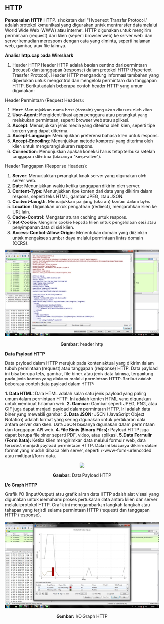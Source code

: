 ## HTTP
**Pengenalan HTTP**
HTTP, singkatan dari "Hypertext Transfer Protocol," adalah protokol komunikasi yang digunakan untuk mentransfer data melalui World Wide Web (WWW) atau internet. HTTP digunakan untuk mengirim permintaan (request) dari klien (seperti browser web) ke server web, dan server kemudian merespons dengan data yang diminta, seperti halaman web, gambar, atau file lainnya.

**Analisa http.cap pada Wireshark**

 1. Header HTTP
	 Header HTTP adalah bagian penting dari permintaan (request) dan tanggapan (response) dalam protokol HTTP (Hypertext Transfer Protocol). Header HTTP mengandung informasi tambahan yang diperlukan untuk mengontrol dan mengelola permintaan dan tanggapan HTTP. Berikut adalah beberapa contoh header HTTP yang umum digunakan:

Header Permintaan (Request Headers):

1.  **Host**: Menunjukkan nama host (domain) yang akan diakses oleh klien.
2.  **User-Agent**: Mengidentifikasi agen pengguna atau perangkat yang melakukan permintaan, seperti browser web atau aplikasi.
3.  **Accept**: Menunjukkan jenis media yang diterima oleh klien, seperti tipe konten yang dapat diterima.
4.  **Accept-Language**: Menunjukkan preferensi bahasa klien untuk respons.
5.  **Accept-Encoding**: Menunjukkan metode kompresi yang diterima oleh klien untuk mengurangi ukuran respons.
6.  **Connection**: Menunjukkan apakah koneksi harus tetap terbuka setelah tanggapan diterima (biasanya "keep-alive").

Header Tanggapan (Response Headers):

1.  **Server**: Menunjukkan perangkat lunak server yang digunakan oleh server web.
2.  **Date**: Menunjukkan waktu ketika tanggapan dikirim oleh server.
3.  **Content-Type**: Menunjukkan tipe konten dari data yang dikirim dalam respons, seperti teks HTML, gambar JPEG, atau JSON.
4.  **Content-Length**: Menunjukkan panjang (ukuran) konten dalam byte.
5.  **Location**: Digunakan untuk pengalihan (redirect), mengarahkan klien ke URL lain.
6.  **Cache-Control**: Mengatur aturan caching untuk respons.
7.  **Set-Cookie**: Mengirim cookie kepada klien untuk pengelolaan sesi atau penyimpanan data di sisi klien.
8.  **Access-Control-Allow-Origin**: Menentukan domain yang diizinkan untuk mengakses sumber daya melalui permintaan lintas domain (CORS).

<div align="center">
<img src="assets/header-http.jpg">
<p><strong>Gambar:</strong> header http</p>
</div>

**Data Payload HTTP**

Data payload dalam HTTP merujuk pada konten aktual yang dikirim dalam tubuh permintaan (request) atau tanggapan (response) HTTP. Data payload ini bisa berupa teks, gambar, file biner, atau jenis data lainnya, tergantung pada jenis konten yang diakses melalui permintaan HTTP. Berikut adalah beberapa contoh data payload dalam HTTP:

**1. Data HTML:** Data HTML adalah salah satu jenis payload yang paling umum dalam permintaan HTTP. Ini adalah konten HTML yang digunakan untuk membuat halaman web. 
**2. Gambar:** Gambar seperti JPEG, PNG, atau GIF juga dapat menjadi payload dalam permintaan HTTP. Ini adalah data biner yang mewakili gambar.
**3. Data JSON:** JSON (JavaScript Object Notation) adalah format yang sering digunakan untuk pertukaran data antara server dan klien. Data JSON biasanya digunakan dalam permintaan dan tanggapan API web.
**4. File Binis (Binary Files):** Payload HTTP juga dapat berupa file biner seperti PDF, video, atau aplikasi.
**5. Data Formulir (Form Data):** Ketika klien mengirimkan data melalui formulir web, data tersebut menjadi payload permintaan HTTP. Data ini biasanya dikirim dalam format yang mudah dibaca oleh server, seperti x-www-form-urlencoded atau multipart/form-data.

<div align="center">
<img src="assets/data-payload-http.jpg">
<p><strong>Gambar:</strong> Data Payload HTTP</p>
</div>

**I/o Graph HTTP**

Grafik I/O (Input/Output) atau grafik aliran data HTTP adalah alat visual yang digunakan untuk memahami proses pertukaran data antara klien dan server melalui protokol HTTP. Grafik ini menggambarkan langkah-langkah atau tahapan yang terjadi selama permintaan HTTP (request) dan tanggapan HTTP (response).
<div align="center">
<img src="assets/io-graph-http.jpg">
<p><strong>Gambar:</strong> I/O Graph HTTP</p>
</div>


